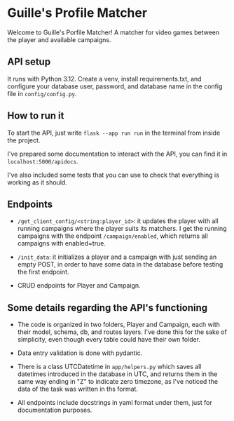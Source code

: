# Guille's Profile Matcher

Welcome to Guille's Porfile Matcher! A matcher for video games between the player and available campaigns. 

## API setup
It runs with Python 3.12. Create a venv, install requirements.txt, and configure your database user, password, and database name in the config file in `config/config.py`.

## How to run it
To start the API, just write `flask --app run run` in the terminal from inside the project. 

I've prepared some documentation to interact with the API, you can find it in `localhost:5000/apidocs`.

I've also included some tests that you can use to check that everything is working as it should.

## Endpoints

- `/get_client_config/<string:player_id>`: it updates the player with all running campaigns where the player suits its matchers. I get the running campaigns with the endpoint `/campaign/enabled`, which returns all campaigns with enabled=true.
  
- `/init_data`: it initializes a player and a campaign with just sending an empty POST, in order to have some data in the database before testing the first endpoint.

- CRUD endpoints for Player and Campaign.

## Some details regarding the API's functioning

- The code is organized in two folders, Player and Campaign, each with their model, schema, db, and routes layers. I've done this for the sake of simplicity, even though every table could have their own folder.

- Data entry validation is done with pydantic.

- There is a class UTCDatetime in `app/helpers.py` which saves all datetimes introduced in the database in UTC, and returns them in the same way ending in "Z" to indicate zero timezone, as I've noticed the data of the task was written in ths format.

- All endpoints include docstrings in yaml format under them, just for documentation purposes.
  

